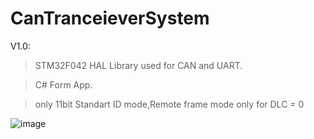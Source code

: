 # CanTranceieverSystem
V1.0:

>STM32F042 HAL Library used for CAN and UART.

>C# Form App.

>only 11bit Standart ID mode,Remote frame mode only for DLC = 0

![image](https://user-images.githubusercontent.com/77415599/188899341-7ed4f4bd-f7ce-42aa-8743-2d4572b7047c.png)
